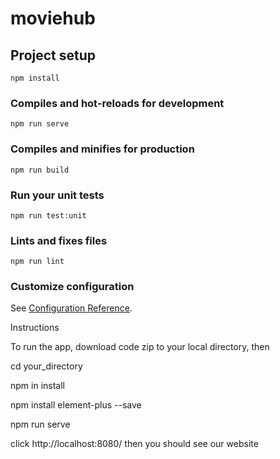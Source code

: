 # moviehub

## Project setup
```
npm install
```

### Compiles and hot-reloads for development
```
npm run serve
```

### Compiles and minifies for production
```
npm run build
```

### Run your unit tests
```
npm run test:unit
```

### Lints and fixes files
```
npm run lint
```

### Customize configuration
See [Configuration Reference](https://cli.vuejs.org/config/).

Instructions

To run the app, download code zip to your local directory, then

cd your_directory

npm in install

npm install element-plus --save

npm run serve

click http://localhost:8080/  then you should see our website
